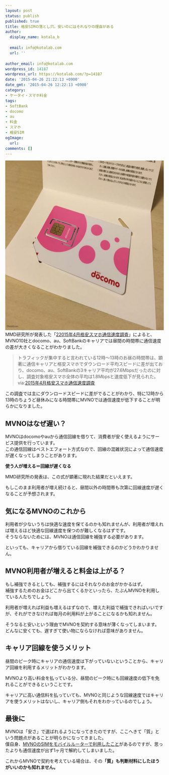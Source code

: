 ```yaml
---
layout: post
status: publish
published: true
title: 格安SIMの落とし穴。安いのにはそれなりの理由がある
author:
  display_name: kotala_b

  email: info@kotalab.com
  url: ''

author_email: info@kotalab.com
wordpress_id: 14187
wordpress_url: https://kotalab.com/?p=14187
date: '2015-04-26 21:22:13 +0900'
date_gmt: '2015-04-26 12:22:13 +0900'
category:
- ケータイ・スマホ料金
tags:
- SoftBank
- docomo
- au
- 料金
- スマホ
- 格安SIM
ogImage:
  url:
comments: []
---
```

<p><img src="/wp-content/uploads/2015/02/slooProImg_20150227103006.jpg" alt="slooProImg_20150227103006.jpg" width="720" height="540" class="aligncenter size-full wp-image-13993" /><br />
MMD研究所が発表した「<a href="https://mmdlabo.jp/investigation/detail_1429.html" target="_blank">22015年4月格安スマホ通信速度調査</a>」によると、MVNO10社とdocomo、au、SoftBankのキャリアでは昼間の時間帯に通信速度の差が大きくなることがわかりました。</p>
<blockquote><p>
トラフィックが集中すると言われている12時～13時のお昼の時間帯は、顕著に通信キャリアと格安スマホでダウンロード平均スピードに差が出ており、docomo、au、SoftBankの3キャリア平均が27.6Mbpsだったのに対し、調査対象格安スマホ全体の平均は1.8Mbpsと速度低下が見られた。<br />
via:<a href="https://mmdlabo.jp/investigation/detail_1429.html" target="_blank">2015年4月格安スマホ通信速度調査</a><a href="https://b.hatena.ne.jp/entry/https://mmdlabo.jp/investigation/detail_1429.html" target="_blank"><img border="0" src="https://b.hatena.ne.jp/entry/image/https://mmdlabo.jp/investigation/detail_1429.html" alt="" /></a>
</p></blockquote>
<p>この調査では主にダウンロードスピードに差がでることがわかり、特に12時から13時のちょうど昼休みになる時間帯にMVNOでは通信速度が低下することが明らかになりました。</p>
<!--more-->
<h2>MVNOはなぜ遅い？</h2>
<p>MVNOはdocomoやauから通信回線を借りて、消費者が安く使えるようにサービス提供を行っています。<br />
この通信回線はベストエフォート方式なので、回線の混雑状況によって通信速度が遅くなってしまうことがあります。</p>
<p><strong>使う人が増える＝回線が遅くなる</strong></p>
<p>MMD研究所の発表は、この式が顕著に現れた結果だといえます。</p>
<p>もしこのまま利用者が増え続けると、昼間以外の時間帯も次第に回線速度が遅くなることが予想されます。</p>
<h2>気になるMVNOのこれから</h2>
<p>利用者が少ないうちは快適な速度を保てるのかも知れませんが、利用者が増えれば増えるほど快適な回線速度を保つのが難しくなるはずです。<br />
そうならないためには、MVNOは通信回線を補強する必要があります。</p>
<p>といっても、キャリアから借りている回線を補強できるのかどうかわかりません。</p>
<h2>MVNO利用者が増えると料金は上がる？</h2>
<p>もし補強できるとしても、補強するにはそれなりのお金がかかるはず。<br />
補強するためのお金はどこから出てくるかといったら、たぶんMVNOを利用している人たちでしょう。</p>
<p>利用者が増えれば利益も増えるはずなので、増えた利益で補強できればいいですが、それができなければ毎月の利用料が上がることになるかも知れません。</p>
<p>そうなると安いという理由でMVNOを契約する意味が薄くなってしまいます。<br />
<span class="b">どんなに安くても、遅すぎて使い物にならなければ意味がありません。</span></p>
<h2>キャリア回線を使うメリット</h2>
<p>昼間のピーク時にキャリアの通信速度は下がっていないということから、キャリア回線を利用するメリットがわかります。</p>
<p>MVNOより高い料金を払っている分、昼間のピーク時にも回線速度の低下を免れることができるということです。</p>
<p>キャリアに高い通信料を払っていても、MVNOと同じような回線速度ではキャリアを使うメリットはないし、キャリア側もそれをわかっているのでしょう。</p>
<h2>最後に</h2>
<p>MVNOは「安さ」で選ばれるようになってきたのですが、ここへきて「質」という問題点があることが明らかになってきました。<br />
僕自身、<a href="/dmmmobile-sim-speed" title="DMMMobileの格安SIMで速度を測ってみたよ！モバイルルーターで使うとイマイチかも">MVNOのSIMをモバイルルーターで利用したこと</a>があるのですが、思ったよりも通信速度が出ず<span class="b">1ヶ月で解約</span>してしまいました。</p>
<p>これからMVNOで契約を考えている場合は、その<strong>「質」も判断材料にしたほうがいいのかも知れません。</strong></p>
